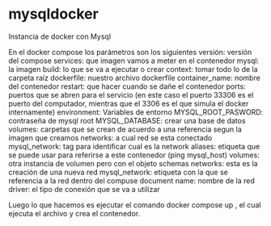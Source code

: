# mysqldocker
Instancia de docker con Mysql


En el docker compose los parámetros son los siguientes
versión: versión del compose
services: que imagen vamos a meter en el contenedor
mysql: la imagen
build: lo que se va a ejecutar o crear
context: tomar todo lo de la carpeta raíz
dockerfile: nuestro archivo dockerfile
container_name: nombre del contenedor
restart: que hacer cuando se dañe el contenedor
ports: puertos que se abren para el servicio (en este caso el puerto 33306 es el puerto del computador, mientras que el 3306 es el que simula el docker internamente)
environment: Variables de entorno
MYSQL_ROOT_PASWORD: contraseña de mysql root
MYSQL_DATABASE: crear una base de datos
volumes: carpetas que se crean de acuerdo a una referencia segun la imagen que creamos
networks: a cual red se esta conectado
mysql_network: tag para identificar cual es la network
aliases: etiqueta que se puede usar para referirse a este contenedor (ping mysql_host)
volumes: otra instancia de volumen pero con el objeto schemas
networks: esta es la creación de una nueva red
mysql_network: etiqueta con la que se referencia a la red dentro del compuse document
name: nombre de la red 
driver: el tipo de conexión que se va a utilizar

Luego lo que hacemos es ejecutar el comando docker compose up , el cual ejecuta el archivo y crea el contenedor.
